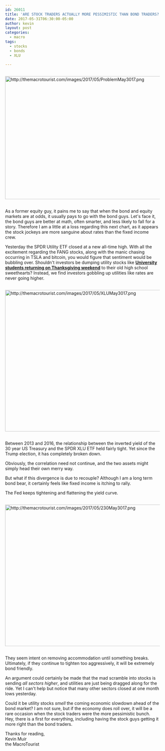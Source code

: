 ```yaml
---
id: 26011
title: 'ARE STOCK TRADERS ACTUALLY MORE PESSIMISTIC THAN BOND TRADERS?'
date: 2017-05-31T06:30:00-05:00
author: kevin
layout: post
categories:
  - macro
tags:
  - stocks
  - bonds
  - XLU
   
---
```


<a href="http://themacrotourist.com/images/2017/05/ProblemMay3017.png"><img src="http://themacrotourist.com/images/2017/05/ProblemMay3017.png" alt="http://themacrotourist.com/images/2017/05/ProblemMay3017.png" width="700" height="400" style="margin:30px auto;display:block;"></a>

As a former equity guy, it pains me to say that when the bond and equity markets are at odds, it usually pays to go with the bond guys.  Let's face it, the bond guys are better at math, often smarter, and less likely to fall for a story.  Therefore I am a little at a loss regarding this next chart, as it appears the stock jockeys are more sanguine about rates than the fixed income crew.  

Yesterday the SPDR Utility ETF closed at a new all-time high.  With all the excitement regarding the FANG stocks, along with the manic chasing occurring in TSLA and bitcoin, you would figure that sentiment would be bubbling over.  Shouldn't investors be dumping utility stocks like **[University students returning on Thanksgiving weekend](<http://www.urbandictionary.com/define.php?term=turkey%20dump>)** to their old high school sweethearts?  Instead, we find investors gobbling up utilities like rates are never going higher.

<a href="http://themacrotourist.com/images/2017/05/XLUMay3017.png"><img src="http://themacrotourist.com/images/2017/05/XLUMay3017.png" alt="http://themacrotourist.com/images/2017/05/XLUMay3017.png" width="750" height="460" style="margin:30px auto;display:block;"></a>

Between 2013 and 2016, the relationship between the inverted yield of the 30 year US Treasury and the SPDR XLU ETF held fairly tight.  Yet since the Trump election, it has completely broken down.

Obviously, the correlation need not continue, and the two assets might simply head their own merry way.

But what if this divergence is due to recouple?  Although I am a long term bond bear, it certainly feels like fixed income is itching to rally.  

The Fed keeps tightening and flattening the yield curve.  

<a href="http://themacrotourist.com/images/2017/05/230May3017.png"><img src="http://themacrotourist.com/images/2017/05/230May3017.png" alt="http://themacrotourist.com/images/2017/05/230May3017.png" width="750" height="460" style="margin:30px auto;display:block;"></a>

They seem intent on removing accommodation until something breaks.  Ultimately, if they continue to tighten too aggressively, it will be extremely bond friendly.

An argument could certainly be made that the mad scramble into stocks is sending *all sectors higher*, and utilities are just being dragged along for the ride.  Yet I can't help but notice that many other sectors closed at one month lows yesterday.  

Could it be utility stocks *smell* the coming economic slowdown ahead of the bond market?  I am not sure, but if the economy does roll over, it will be a rare occasion when the stock traders were the more pessimistic bunch.  Hey, there is a first for everything, including having the stock guys getting it more right than the bond traders.

Thanks for reading,  
Kevin Muir  
the MacroTourist  






